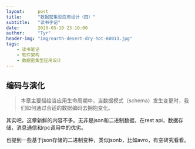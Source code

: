 ```yaml
---
layout:     post
title:      "数据密集型应用设计（四）"
subtitle:   "读书手记"
date:       2020-05-10 23:10:00
author:     "Tyr"
header-img: "img/earth-desert-dry-hot-60013.jpg"
tags:
    - 读书笔记
    - 软件架构
    - 数据密集型应用设计
---
```


## 编码与演化

> 本章主要描绘当应用生命周期中，当数据模式（schema）发生变更时，我们如何通过合适的数据编码去拥抱变化。

其实吧，这章新鲜的内容不多。无非是json和二进制数据，在rest api，数据存储，消息通信和rpc调用中的优劣。

也提到一些基于json存储的二进制变种，类似jsonb，比如avro，有空研究看看。